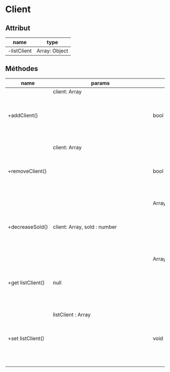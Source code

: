 # Client

## Attribut

| name | type
| --- | ---
| -listClient | Array: Object

## Méthodes

| name | params | return | usage
| --- | --- | --- | ---
| +addClient() | client: Array<Object> | bool |add a client
| +removeClient() | client: Array<Object> | bool| remove a client
|+decreaseSold()|client: Array<Object>, sold : number|Array<Object>|decrease the sold of a client
|+get listClient()| null |Array<Object>|get the list of the clients
|+set listClient()|listClient : Array<Object>|void|set the list of the clients
